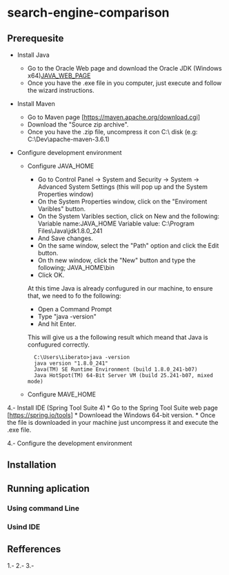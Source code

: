 # search-engine-comparison


## Prerequesite

* Install Java
	- Go to the Oracle Web page and download the Oracle JDK (Windows x64)[JAVA_WEB_PAGE]
	- Once you have the .exe file in you computer, just execute and follow the wizard instructions.

* Install Maven 
	- Go to Maven page [https://maven.apache.org/download.cgi]
	- Download the "Source zip archive".
	- Once you have the .zip file, uncompress it con C:\ disk (e.g: C:\Dev\apache-maven-3.6.1)	

* Configure development environment
	* Configure JAVA_HOME 
		- Go to Control Panel -> System and Security -> System -> Advanced System Settings (this will pop up and the System Properties window)
		- On the System Properties window, click on the "Enviroment Varibles" button.
		- On the System Varibles section, click on New and the following:
			Variable name:JAVA_HOME
			Variable value: C:\Program Files\Java\jdk1.8.0_241
		- And Save changes.
		- On the same window, select the "Path" option and click the Edit button.
		- On th new window, click the "New" button and type the following;
			JAVA_HOME\bin
		- Click OK.
		
		At this time Java is already confugured in our machine, to ensure that, we need to fo the following:
		- Open a Command Prompt
		- Type "java -version"
		- And hit Enter.
	
		This will give us a the following result which meand that Java is confugured correctly.
	
			C:\Users\Liberato>java -version
			java version "1.8.0_241"
			Java(TM) SE Runtime Environment (build 1.8.0_241-b07)
			Java HotSpot(TM) 64-Bit Server VM (build 25.241-b07, mixed mode)
	
	
	
	* Configure MAVE_HOME


4.- Install IDE (Spring Tool Suite 4)
	* Go to the Spring Tool Suite web page [https://spring.io/tools]
	* Downloead the Windows 64-bit version.
	* Once the file is downloaded in your machine just uncompress it  and execute the .exe file.



4.- Configure the development environment 




## Installation

## Running aplication

### Using command Line

### Usind IDE


## Refferences

1.-
2.-
3.-




[JAVA_WEB_PAGE]:https://www.oracle.com/java/technologies/javase-jdk8-downloads.html

